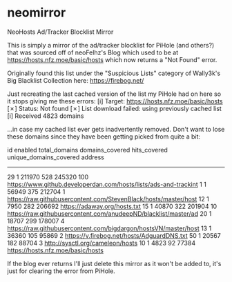 # neomirror
NeoHosts Ad/Tracker Blocklist Mirror

This is simply a mirror of the ad/tracker blocklist for PiHole (and others?) that was sourced off of neoFelhz's Blog which used to be at https://hosts.nfz.moe/basic/hosts which now returns a "Not Found" error.

Originally found this list under the "Suspicious Lists" category of Wally3k's Big Blacklist Collection here: https://firebog.net/

Just recreating the last cached version of the list my PiHole had on here so it stops giving me these errors:
  [i] Target: https://hosts.nfz.moe/basic/hosts
  [✗] Status: Not found
  [✗] List download failed: using previously cached list
  [i] Received 4823 domains

...in case my cached list ever gets inadvertently removed. Don't want to lose these domains since they have been getting picked from quite a bit:

id          enabled     total_domains  domains_covered  hits_covered  unique_domains_covered  address
----------  ----------  -------------  ---------------  ------------  ----------------------  ----------------------------------------------------------------
29          1           211970         528              245320        100                     https://www.github.developerdan.com/hosts/lists/ads-and-trackint
1           1           56949          375              212704        1                       https://raw.githubusercontent.com/StevenBlack/hosts/master/host
12          1           7950           282              206692                                https://adaway.org/hosts.txt
15          1           40870          322              201904        10                      https://raw.githubusercontent.com/anudeepND/blacklist/master/ad
20          1           18707          299              178007        4                       https://raw.githubusercontent.com/bigdargon/hostsVN/master/host
13          1           36360          105              95869         2                       https://v.firebog.net/hosts/AdguardDNS.txt
50          1           20567          182              88704         3                       http://sysctl.org/cameleon/hosts
10          1           4823           92               77384                                 https://hosts.nfz.moe/basic/hosts

If the blog ever returns I'll just delete this mirror as it won't be added to, it's just for clearing the error from PiHole.
